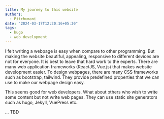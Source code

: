 ```yaml
---
title: My journey to this website
authors:
  - Pitchumani
date: "2024-03-17T12:20:16+05:30"
tags:
  - hugo
  - web development
---
```


I felt writing a webpage is easy when compare to other programming. But making
the website beautiful, appealing, responsive to different devices are not for
everyone. It is best to leave that hard work to the experts. There are many web
application frameworks (ReactJS, Vue.js) that makes website development easier.
To design webpages, there are many CSS frameworks such as bootstrap, tailwind.
They provide predefined properties that we can use to make our webpage design
easy.

This seems good for web developers. What about others who wish to write some
content but not write web pages. They can use static site generators such as
hugo, Jekyll, VuePress etc.

... TBD